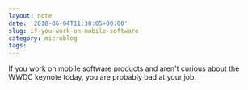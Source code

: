 ```yaml
---
layout: note
date: '2018-06-04T11:38:05+00:00'
slug: if-you-work-on-mobile-software
category: microblog
tags:
---
```

If you work on mobile software products and aren't curious about the WWDC keynote today, you are probably bad at your job.

